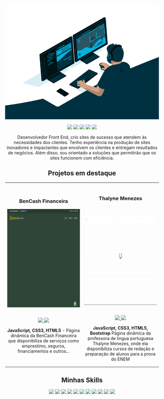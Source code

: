 ![alt text](https://github.com/TNthiagonet/TNthiagonet/blob/main/development.gif?raw=true)

<p align="center">
<a href="https://twitter.com/thiagobrunomc"><img src="https://img.shields.io/badge/Twitter(X)-1E90FF?&style=for-the-badge&logo=twitter&logoColor=white" height=25></a>
<a href="https://www.instagram.com/thiagocavaco/"><img src="https://img.shields.io/badge/Instagram-FF7F50?style=for-the-badge&logo=instagram&logoColor=white" height=25></a>
<a href="https://www.linkedin.com/in/thiagonet/"><img src="https://img.shields.io/badge/Linkedin-4169E1?style=for-the-badge&logo=linkedin&logoColor=white" height=25></a>
<a href="https://www.youtube.com/channel/UCC-gXxeR4qdsmkwQDjxCmIg"><img src="https://img.shields.io/badge/YouTube-FF0000?style=for-the-badge&logo=youtube&logoColor=white" height=25></a>
<a href="https://zn11f-my.sharepoint.com/:b:/g/personal/thiago_zn11f_onmicrosoft_com/EUxP-fM3umlGuhSP2OkPcNAB27RbvarZ-OF5OT3RXHFIew?e=y3kCpn"><img src="https://img.shields.io/badge/Curriculo-8A2BE2?style=for-the-badge&logo=adobe&logoColor=white" height=25></a>
</p>

<p align="center">
    Desenvolvedor Front End, crio sites de sucesso que atendem às necessidades dos clientes. Tenho experiência na produção de sites inovadores e impactantes que envolvem os clientes e entregam resultados de negócios. Além disso, sou orientado a soluções que permitirão que os sites funcionem com eficiência.
</p>


<!--Project Section -->

<h2 align="center">Projetos em destaque </h2>
<div align="center">
<table>
<tr>
<td width="50%">
<h3 align="center" color="white">BenCash Financeira</h2>
<div align="center" >  
<a href='https://bencash.com.br/'>
<img src="https://github.com/TNthiagonet/TNthiagonet/blob/main/bencash.gif" alt="BenCash" height="322px" width="100%" />
</a>
<br>
<br>
<p>
<a href="https://github.com/euBenCash/bencash" target="_blank">
<img src="https://img.shields.io/badge/Code-lightgrey?style=for-the-badge&logo=github"/>
</a>  
<a href="https://bencash.com.br/" target="_blank">
<img src="https://img.shields.io/badge/-website-green?style=for-the-badge&color=1E90FF"/>
</a>
</p>
<p><strong>JavaScript, CSS3, HTML5</strong> - Página dinâmica da BenCash Financeira que disponibiliza de serviços como emprestimo, seguros, financiamentos e outros...</p>
</div>
</td>
<td width="50%">
<br>
<h3 align="center" color="white">Thalyne Menezes</h2>
<div align="center" >  
<a href='#'>
<img src="https://github.com/TNthiagonet/TNthiagonet/blob/main/thalynemenezes.gif" alt="" height="322px" width="100%" />
</a>
<br>
<br>
<p>
<a href="https://github.com/eu7H14G0D/thalynemenezes" target="_blank">
<img src="https://img.shields.io/badge/Code-lightgrey?style=for-the-badge&logo=github"/>
</a>  
<a href="https://thalynemenezes.com.br/" target="_blank">
<img src="https://img.shields.io/badge/-website-green?style=for-the-badge&color=1E90FF"/>
</a>
</p>
<p><strong>JavaScript, CSS3, HTML5, Bootstrap</strong> Página dinâmica da professora de lingua portuguesa Thalyne Menezes, onde ela disponibiliza cursos de redação e preparação de alunos para a prova do ENEM</p>
</div>
</table>

</div>

<h2 align="center">Minhas Skills</h2>
<p align="center">

<img src="https://img.shields.io/badge/Visual_Studio-1E90FF?style=for-the-badge&logo=visual%20studio&logoColor=white" height=25>

<img src="https://img.shields.io/badge/Pycharm-1E90FF?style=for-the-badge&logo=pycharm&logoColor=white" height=25>

<img src="https://img.shields.io/badge/HTML5-1E90FF?style=for-the-badge&logo=html5&logoColor=white" height=25>

<img src="https://img.shields.io/badge/CSS3-1E90FF?style=for-the-badge&logo=css3&logoColor=white" height=25>

<img src="https://img.shields.io/badge/JavaScript-1E90FF?style=for-the-badge&logo=javascript&logoColor=F7DF1E" height=25>

<img src="https://img.shields.io/badge/bootstrap-1E90FF.svg?style=for-the-badge&logo=bootstrap&logoColor=white" height=25>

<img src="https://img.shields.io/badge/Java-1E90FF?style=for-the-badge&logo=oracle&logoColor=F7DF1E" height=25>

<img src="https://img.shields.io/badge/Python-1E90FF?style=for-the-badge&logo=python&logoColor=white" height=25>

<img src="https://img.shields.io/badge/Node.js-1E90FF?style=for-the-badge&logo=nodedotjs&logoColor=white" height=25>

<img src="https://img.shields.io/badge/React-1E90FF?style=for-the-badge&logo=react&logoColor=61DAFB" height=25>

<img src="https://img.shields.io/badge/GIT-1E90FF?style=for-the-badge&logo=git&logoColor=white" height=25>
</p>
